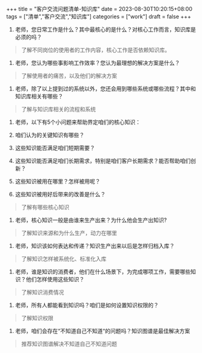 +++
title = "客户交流问题清单-知识库"
date = 2023-08-30T10:20:15+08:00
tags = ["清单","客户交流","知识库"]
categories = ["work"]
draft = false
+++


1. 老师，您日常工作是什么？其中最核心的是什么？对核心工作而言，知识库是必须的吗？

> 了解不同岗位的使用者的工作内容，核心工作是否依赖知识库。

1. 老师，您认为哪些事影响工作效率？您认为最理想的解决方案是什么？

> 了解使用者的痛苦，以及他们的解决方案

1. 老师，除了以上提到过的系统以外，您还会用到哪些系统或哪些流程？其中和知识库相关有哪些？

> 了解与知识库相关的流程和系统

1. 老师，以下有5个小问题来帮助界定咱们的核心知识：

1. 咱们认为的关键知识有哪些？
2. 这些知识能否满足咱们短期需要？
3. 这些知识能否满足咱们长期需求，特别是咱们客户长期需求？能否帮助咱们创新？
4. 这些知识被用在哪里？怎样被用呢？
5. 这些知识被用好后带来的改善是什么？

> 了解有哪些核心知识

1. 老师，核心知识一般是由谁来生产出来？为什么他会生产出知识?

> 了解知识来源和为什么生产，动力在哪里

1. 老师，知识该如何表达和传递？知识生产出来以后是怎样归档入库？

> 了解知识怎样被系统化、标准化入库

1. 老师，谁是知识的消费者，他们在什么场景下，为完成哪项工作，需要哪些知识？他们怎样使用这些知识？

> 了解知识消费情况

1. 老师，所有人都能看到知识吗？咱们是如何设置知识权限的？

> 了解知识权限

1. 老师，咱们会存在“不知道自己不知道“的问题吗？知识图谱是最佳解决方案

> 推荐知识图谱解决不知道自己不知道问题